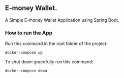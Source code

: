 ## E-money Wallet.

A Simple E-money Wallet Application using Spring Boot.

### How to run the App
Run this command in the root folder of the project: 

`docker-compose up`

To shut down gracefully run this command:

`docker-compose down`